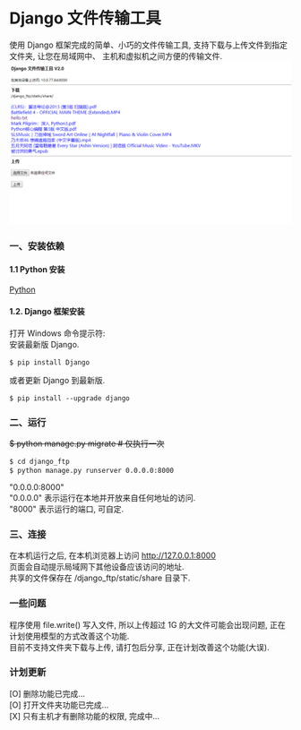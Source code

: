 # Django 文件传输工具

使用 Django 框架完成的简单、小巧的文件传输工具,  支持下载与上传文件到指定文件夹, 让您在局域网中、 主机和虚拟机之间方便的传输文件.
<br>
![界面](https://raw.githubusercontent.com/justsweetpotato/makedown-img-store/master/ftp/django_ftp.png)

### 一、安装依赖
#### 1.1 Python 安装
<a href="https://www.python.org/downloads/">Python</a>

#### 1.2. Django 框架安装
打开 Windows 命令提示符:<br>
安装最新版 Django.
```
$ pip install Django
```
或者更新 Django 到最新版.
```
$ pip install --upgrade django
```

### 二、运行
<del>$ python manage.py migrate  # 仅执行一次</del>
```
$ cd django_ftp
$ python manage.py runserver 0.0.0.0:8000
```
"0.0.0.0:8000"
<br>
"0.0.0.0" 表示运行在本地并开放来自任何地址的访问.
<br>
"8000" 表示运行的端口, 可自定.

### 三、连接
在本机运行之后, 在本机浏览器上访问 http://127.0.0.1:8000<br>
页面会自动提示局域网下其他设备应该访问的地址.<br>
共享的文件保存在 /django_ftp/static/share 目录下.

### 一些问题
程序使用 file.write() 写入文件, 所以上传超过 1G 的大文件可能会出现问题, 正在计划使用模型的方式改善这个功能.
<br>
目前不支持文件夹下载与上传, 请打包后分享, 正在计划改善这个功能(大误).
<br>

### 计划更新
[O] 删除功能已完成...<br>
[O] 打开文件夹功能已完成...<br>
[X] 只有主机才有删除功能的权限, 完成中...<br>
